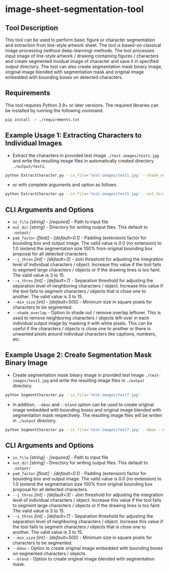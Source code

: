 # image-sheet-segmentation-tool

## Tool Description
This tool can be used to perform basic figure or character segmentation and extraction from line-style artwork sheet. The tool is based-on classical image processing (without deep-learning) methods. The tool processes input image of line-style artwork / drawing containing figures / characters and create segmented invidual image of character and save it in specified output directory. The tool can also create segmentation mask binary image, original image blended with segmentation mask and original image embedded with bounding boxes on detected characters. 

## Requirements
This tool requires Python 3.9+ or later versions. The required libraries can be installed by running the following command.
```sh
pip install -r ./requirements.txt
```

## Example Usage 1: Extracting Characters to Individual Images
* Extract the characters in provided test image `./test-images/test1.jpg` and write the resulting image files in automatically created directory `./output/test1`. 

```sh
python ExtractCharacter.py --in_file='test-images/test1.jpg' --shade_overlap 
```

* or with complete arguments and option as follows.

```sh
python ExtractCharacter.py --in_file='test-images/test1.jpg' --out_dir=./output --pad_factor=0.1 --j_thres=3, --s_thres=7 --min_size=500 --shade_overlap
```

## CLI Arguments and Options
* `in_file` _[string]_ - _[required]_ - Path to input file
* `out_dir` _[string]_ - Directory for writing output files. This default to `.output/`
* `pad_factor` _[float]_ - _[default=0.1]_ - Padding (extension) factor for bounding box and output image. The valid value is 0.0 (no extension) to 1.0 (extend the segmentation size 100% from original bounding box proposal for all detected characters. 
* `--j_thres` _[int]_ - _[default=3]_ - Join threshold for adjusting the integration level of individual characters / object. Increase this value if the tool fails to segment large characters / objects or if the drawing lines is too faint. The valid value is 3 to 15.
* `--s_thres` _[int]_ - _[default=7]_ - Separation threshold for adjusting the separation level of neighboring characters / object. Increase this value if the tool fails to segment characters / objects that is close one to another. The valid value is 3 to 15.
* `--min_size` _[int]_ - _[default=500]_ - Minimum size in square pixels for characters to be segmented.
* `--shade_overlap` - Option to shade out / remove overlap leftover. This is used to remove neighboring characters / objects left-over in each individual output image by masking it with white pixels. This can be useful if the characters / objects is close one to another or there is unwanted pixels around individual characters like captions, numbers, etc.


## Example Usage 2: Create Segmentation Mask Binary Image

* Create segmentation mask binary image in provided test image `./test-images/test1.jpg` and write the resulting image files in `./output` directory. 

```sh
python SegmentCharacter.py --in_file='test-images/test7.jpg'
```

* In addition, `--bbox` and `--blend` option can be used to create original image embedded with bounding boxes and original image blended with segmentation mask respectively. The resulting image files will be writen in `./output` directory. 

```sh
python SegmentCharacter.py --in_file='test-images/test7.jpg' --bbox --blend
```

## CLI Arguments and Options
* `in_file` _[string]_ - _[required]_ - Path to input file
* `out_dir` _[string]_ - Directory for writing output files. This default to `.output/`
* `pad_factor` _[float]_ - _[default=0.1]_ - Padding (extension) factor for bounding box and output image. The valid value is 0.0 (no extension) to 1.0 (extend the segmentation size 100% from original bounding box proposal for all detected characters. 
* `--j_thres` _[int]_ - _[default=3]_ - Join threshold for adjusting the integration level of individual characters / object. Increase this value if the tool fails to segment large characters / objects or if the drawing lines is too faint. The valid value is 3 to 15.
* `--s_thres` _[int]_ - _[default=7]_ - Separation threshold for adjusting the separation level of neighboring characters / object. Increase this value if the tool fails to segment characters / objects that is close one to another. The valid value is 3 to 15.
* `--min_size` _[int]_ - _[default=500]_ - Minimum size in square pixels for characters to be segmented.
* `--bbox` - Option to create original image embedded with bounding boxes on segmented characters / objects.
* `--blend` - Option to create original image blended with segmentation mask.
